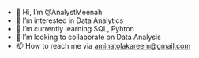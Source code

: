 - 👋 Hi, I’m @AnalystMeenah
- 👀 I’m interested in Data Analytics 
- 🌱 I’m currently learning SQL, Pyhton
- 💞️ I’m looking to collaborate on Data Analysis 
- 📫 How to reach me via aminatolakareem@gmail.com 

<!---
AnalystMeenah/AnalystMeenah is a ✨ special ✨ repository because its `README.md` (this file) appears on your GitHub profile.
You can click the Preview link to take a look at your changes.
--->

